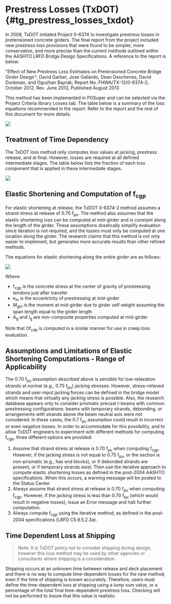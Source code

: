 Prestress Losses (TxDOT) {#tg_prestress_losses_txdot}
======================================
In 2008, TxDOT initiated Project 0-6374 to investigate prestress losses in pretensioned concrete girders. The final report from the project included new prestress loss provisions that were found to be simpler, more conservative, and more precise than the current methods outlined within the AASHTO LRFD Bridge Design Specifications. A reference to the report is below:

"Effect of New Prestress Loss Estimates on Pretensioned Concrete Bridge Girder Design"; David Garber, Jose Gallardo, Dean Deschenes, David Dunkman, and Oguzhan Bayrak; Report No. FHWA/TX-12/0-6374-2; October 2012, Rev. June 2013, Published August 2013

This method has been implemented in PGSuper and can be selected via the Project Criteria library Losses tab. The table below is a summary of the loss equations recommended in the report. Refer to the report and the rest of this document for more details.

![](TxDOT_Research_Report_0-6374-2_Equations.gif)

Treatment of Time Dependency
----------------------------
The TxDOT loss method only computes loss values at jacking, prestress release, and at final. However, losses are required at all defined intermediate stages. The table below lists the fraction of each loss component that is applied in these intermediate stages. 

![](TxDOT_Research_Report_0-6374-2_Table.gif)

 
Elastic Shortening and Computation of f<sub>cgp</sub>
------------------------------------------
For elastic shortening at release, the TxDOT 0-6374-2 method assumes a strand stress at release of 0.70 f<sub>pu</sub>. The method also assumes that the elastic shortening loss can be computed at mid-girder and is constant along the length of the girder. These assumptions drastically simplify evaluation since iteration is not required, and the losses must only be computed at one location along the girder. The research claims that this method is not only easier to implement, but generates more accurate results than other refined methods.

The equations for elastic shortening along the entire girder are as follows:

![](TxDOT_Research_Report_0-6374-2_ElasticShortening.gif)


Where: 

* f<sub>cgp</sub>  is the concrete stress at the center of gravity of prestressing tendons just after transfer
* e<sub>m</sub>  is the eccentricity of prestressing at mid-girder
* M<sub>gm</sub>  is the moment at mid-girder due to girder self weight assuming the span length equal to the girder length
* A<sub>g</sub> and I<sub>g</sub> are non-composite properties computed at mid-girder

Note that <span style="font-family:symbol">D</span>f<sub>cdp</sub> is computed in a similar manner for use in creep loss evaluation.

Assumptions and Limitations of Elastic Shortening Computations - Range of Applicability
----------------------------------------------------------------------------------------
The 0.70 f<sub>pu</sub> assumption described above is sensible for low-relaxation strands at normal (e.g., 0.75 f<sub>pu</sub>) jacking stresses. However, stress-relieved strands and user-input jacking forces can be defined in the bridge model which means that virtually any jacking stress is possible. Also, the research database appears only to consider prismatic precast I-beams with common prestressing configurations: beams with temporary strands, debonding, or arrangements with strands above the beam neutral axis were not considered. In these cases, the 0.7 f<sub>pu</sub> assumption could result in incorrect or even negative losses. In order to accommodate for this possibility, and to allow TxDOT engineers to experiment with different methods for computing f<sub>cgp</sub>, three different options are provided:

1. Assume that strand stress at release is 0.70 f<sub>pu</sub> when computing f<sub>cgp</sub>. However, if the jacking stress is not equal to 0.75 f<sub>pu</sub>, or the section is non-prismatic (e.g., has end blocks), or if debonded strands are present, or if temporary strands exist: Then use the iterative approach to compute elastic shortening losses as defined in the post-2004 AASHTO specifications. When this occurs, a warning message will be posted to the Status Center.
2. Always assume that strand stress at release is 0.70 f<sub>pu</sub> when computing f<sub>cgp</sub>. However, if the jacking stress is less than  0.70 f<sub>pu</sub> (which would result in negative losses), issue an Error message and halt further computation.
3. Always compute f<sub>cgp</sub> using the iterative method, as defined in the post-2004 specifications (LRFD C5.9.5.2.3a).

Time Dependent Loss at Shipping
---------------------------------
> Note: It is TxDOT policy not to consider shipping during design, however this loss method may be used by other agencies or consultants where shipping is a consideration. 

Shipping occurs at an unknown time between release and deck placement and there is no way to compute time-dependent losses for the new method, even if the time of shipping is known accurately. Therefore, users must define the time-dependent loss at shipping using a lump sum value, or a percentage of the total final time-dependent prestress loss. Checking will not be performed to insure that this value is realistic.

